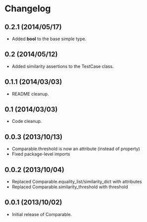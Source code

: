 Changelog
=========

0.2.1 (2014/05/17)
------------------

- Added __bool__ to the base simple type.

0.2 (2014/05/12)
----------------

- Added similarity assertions to the TestCase class.

0.1.1 (2014/03/03)
------------------

- README cleanup.

0.1 (2014/03/03)
----------------

- Code cleanup.

0.0.3 (2013/10/13)
------------------

- Comparable.threshold is now an attribute (instead of property)
- Fixed package-level imports

0.0.2 (2013/10/04)
------------------

- Replaced Comparable.equality_list/similarity_dict with attributes
- Replaced Comparable.similarity_threshold with threshold

0.0.1 (2013/10/02)
------------------

- Initial release of Comparable.
